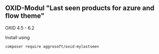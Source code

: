 
OXID-Modul "Last seen products for azure and flow theme"
-----------------------------------------------
OXID 4.5 - 6.2

Install using

`composer require aggrosoft/oxid-mylastseen`
